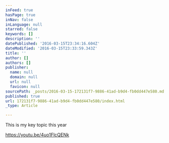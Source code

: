 ```yaml
---
inFeed: true
hasPage: true
inNav: false
inLanguage: null
starred: false
keywords: []
description: ''
datePublished: '2016-03-15T23:34:16.604Z'
dateModified: '2016-03-15T23:33:59.343Z'
title: ''
author: []
authors: []
publisher:
  name: null
  domain: null
  url: null
  favicon: null
sourcePath: _posts/2016-03-15-172131f7-9886-41ad-b9d4-fb0dd447e580.md
published: true
url: 172131f7-9886-41ad-b9d4-fb0dd447e580/index.html
_type: Article

---
```

This is my key topic this year   

https://youtu.be/4uo1FlcQENk